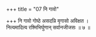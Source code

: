 +++
title = "07 नि गावो"

+++
नि गावो गोष्ठे असदन्नि मृगासो अविक्षत ।  
नित्यमादित्य रश्मिभिर्घुणान् सर्वानजीजसः ॥ ७ ॥